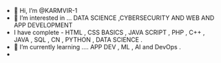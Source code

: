 - 👋 Hi, I’m @KARMVIR-1
- 👀 I’m interested in ...  DATA SCIENCE ,CYBERSECURITY AND WEB AND APP DEVELOPMENT
- I have complete - HTML , CSS BASICS , JAVA SCRIPT , PHP , C++ , JAVA , SQL , CN , PYTHON  , DATA SCIENCE .
- 🌱 I’m currently learning .... APP DEV , ML , AI and DevOps .
- 

<!---
KARMVIR-1/KARMVIR-1 is a ✨ special ✨ repository because its `README.md` (this file) appears on your GitHub profile.
You can click the Preview link to take a look at your changes.
--->
